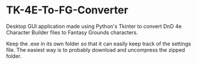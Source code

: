 # TK-4E-To-FG-Converter
Desktop GUI application made using Python's Tkinter to convert DnD 4e Character Builder files to Fantasy Grounds characters.  

Keep the .exe in its own folder so that it can easily keep track of the settings file. The easiest way is to probably download and uncompress the zipped folder.
